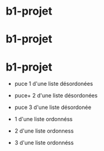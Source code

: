 # b1-projet
# b1-projet
# b1-projet
+ puce 1 d'une liste désordonées
+ puce+ 2 d'une liste désordonées
+  puce 3 d'une liste désordonée

+ 1 d'une liste ordonnéss
+ 2 d'une liste ordonness
+ 3 d'une liste ordonnéss 
